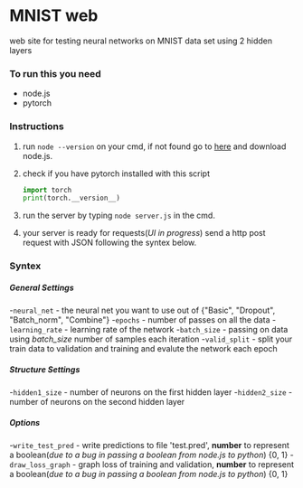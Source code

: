 # MNIST web
web site for testing neural networks on MNIST data set using 2 hidden layers

### To run this you need
* node.js
* pytorch

### Instructions
1. run `node --version` on your cmd, if not found go to [here](https://nodejs.org/en/) and download node.js.

2. check if you have pytorch installed with this script
    ```python
    import torch
    print(torch.__version__)
    ```

3. run the server by typing `node server.js` in the cmd.

4. your server is ready for requests(*UI in progress*) send a http post request with JSON following the syntex below.

### Syntex
##### General Settings
-`neural_net` - the neural net you want to use out of {"Basic", "Dropout", "Batch_norm", "Combine"}
-`epochs` - number of passes on all the data
-`learning_rate` - learning rate of the network
-`batch_size` - passing on data using *batch_size* number of samples each iteration
-`valid_split` - split your train data to validation and training and evalute the network each epoch

##### Structure Settings
-`hidden1_size` - number of neurons on the first hidden layer
-`hidden2_size` - number of neurons on the second hidden layer

##### Options
-`write_test_pred` - write predictions to file 'test.pred', **number** to represent a boolean(_due to a bug in passing a boolean from node.js to python_) {0, 1}
-`draw_loss_graph` - graph loss of training and validation, **number** to represent a boolean(_due to a bug in passing a boolean from node.js to python_) {0, 1}
